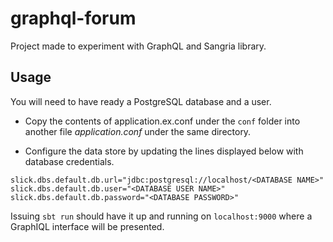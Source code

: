 # graphql-forum
Project made to experiment with GraphQL and Sangria library.

## Usage
You will need to have ready a PostgreSQL database and a user.

* Copy the contents of application.ex.conf under the `conf` folder
into another file _application.conf_ under the same directory.

* Configure the data store by updating the lines displayed
below with database credentials.

```
slick.dbs.default.db.url="jdbc:postgresql://localhost/<DATABASE NAME>"
slick.dbs.default.db.user="<DATABASE USER NAME>"
slick.dbs.default.db.password="<DATABASE PASSWORD>"
```

Issuing `sbt run` should have it up and running on
`localhost:9000` where a GraphIQL interface will be presented.
